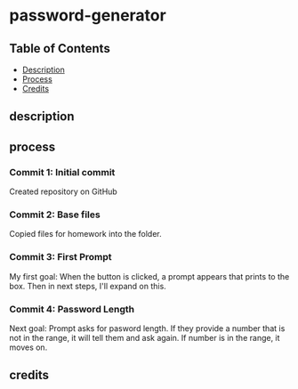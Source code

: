 # password-generator

## Table of Contents

* [Description](#description)
* [Process](#process)
* [Credits](#credits)

## description 



## process

### Commit 1: Initial commit
Created repository on GitHub

### Commit 2: Base files
Copied files for homework into the folder.

### Commit 3: First Prompt
My first goal: When the button is clicked, a prompt appears that prints to the box.
Then in next steps, I'll expand on this. 

### Commit 4: Password Length
Next goal: Prompt asks for pasword length. If they provide a number that is not in the range, it will tell them and ask again. If number is in the range, it moves on. 

## credits
